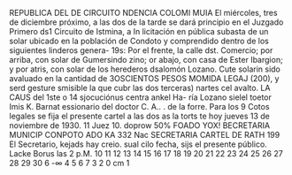 REPUBLICA
DEL
DE
CIRCUITO
NDENCIA
COLOMI
MUIA
El miércoles, tres de diciembre próximo, a las dos de la tarde
se dará principio en el Juzgado Primero ds1 Circuito de Istmina, a
In licitación en pública subasta de un solar ubicado en la población
de Condoto y comprendido dentro de los siguientes linderos genera-
19s:
Por el frente, la calle dst. Comercio; por arriba, con solar
de Gumersindo zino; or abajo, con casa de Ester Ibargion; y por
atris, con solar de los herederos dsalomón Lozano.
Cute solarin sido avaluado en la cantidad de 3OSCIENTOS
PESOS MOMIDA LEGAJ (200), y serd gesture smisible la que cubr
las dos terceras) nartes cel avalto.
LA CAUS del 1ste o 14 sjocuciónus centra ankel Ha-
ría Lozano sielel toetor Imis K. Barnat essionario del doctor
C. A.. . de la forre.
Para los 9 Cotos legales se fija el presente cartel a las
dos as la torts te hoy jueves 13 de noviembre de 1930.
11 Juez 10. doprow 50%
FOADO
YOX!
BECRETARIA
MUNICIP
CONPOTO
ADO
KA
332
Nac
SECRETARIA
CARTEL DE RATH
199
El Secretario,
kejads hay
creio.
sual
cilo fecha, sijs el presente
público.
Lacke Borus
las 2 p.M.
10 11 12 13 14 15 16 17 18 19 20 21 22 23 24 25 26 27 28 29 30
6
-∞
4 5 6 7
3
2
0 cm 1